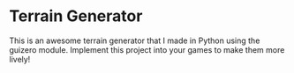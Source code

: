 # Terrain Generator
This is an awesome terrain generator that I made in Python using the guizero module. Implement this project into your games to make them more lively!
